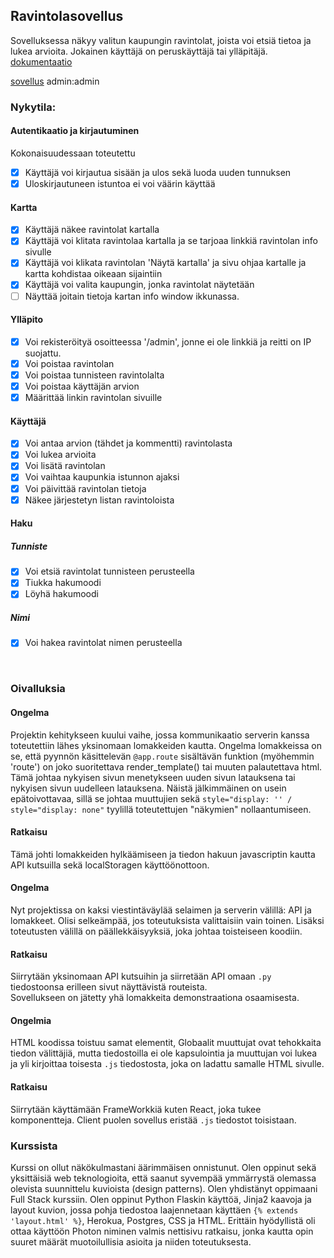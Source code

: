## Ravintolasovellus
Sovelluksessa näkyy valitun kaupungin ravintolat, joista voi etsiä tietoa ja lukea arvioita. Jokainen käyttäjä on peruskäyttäjä tai ylläpitäjä.
[dokumentaatio](https://github.com/EternalAzure/Ravintolasovellus/blob/main/dokumentaatio.md)

[sovellus](https://polar-scrubland-57061.herokuapp.com/) admin:admin

### Nykytila:
#### Autentikaatio ja kirjautuminen
Kokonaisuudessaan toteutettu
- [x] Käyttäjä voi kirjautua sisään ja ulos sekä luoda uuden tunnuksen
- [x] Uloskirjautuneen istuntoa ei voi väärin käyttää
#### Kartta
- [x] Käyttäjä näkee ravintolat kartalla
- [x] Käyttäjä voi klitata ravintolaa kartalla ja se tarjoaa linkkiä ravintolan info sivulle
- [x] Käyttäjä voi klikata ravintolan 'Näytä kartalla' ja sivu ohjaa kartalle ja kartta kohdistaa oikeaan sijaintiin
- [x] Käyttäjä voi valita kaupungin, jonka ravintolat näytetään
- [ ] Näyttää joitain tietoja kartan info window ikkunassa.
#### Ylläpito
- [x] Voi rekisteröityä osoitteessa '/admin', jonne ei ole linkkiä ja reitti on IP suojattu.
- [x] Voi poistaa ravintolan
- [x] Voi poistaa tunnisteen ravintolalta
- [x] Voi poistaa käyttäjän arvion
- [x] Määrittää linkin ravintolan sivuille
#### Käyttäjä
- [x] Voi antaa arvion (tähdet ja kommentti) ravintolasta
- [x] Voi lukea arvioita
- [x] Voi lisätä ravintolan
- [x] Voi vaihtaa kaupunkia istunnon ajaksi
- [x] Voi päivittää ravintolan tietoja
- [x] Näkee järjestetyn listan ravintoloista
#### Haku
##### Tunniste
- [x] Voi etsiä ravintolat tunnisteen perusteella
- [x] Tiukka hakumoodi
- [x] Löyhä hakumoodi
##### Nimi
- [x] Voi hakea ravintolat nimen perusteella
<br>

### Oivalluksia

#### Ongelma
Projektin kehitykseen kuului vaihe, jossa kommunikaatio serverin kanssa toteutettiin lähes yksinomaan lomakkeiden kautta. Ongelma lomakkeissa on se, että pyynnön käsittelevän ```@app.route``` sisältävän funktion (myöhemmin 'route') on joko suoritettava render_template() tai muuten palautettava html. Tämä johtaa nykyisen sivun menetykseen uuden sivun latauksena tai nykyisen sivun uudelleen latauksena. Näistä jälkimmäinen on usein epätoivottavaa, sillä se johtaa muuttujien sekä ```style="display: '' / style="display: none"``` tyylillä toteutettujen "näkymien" nollaantumiseen.

#### Ratkaisu
Tämä johti lomakkeiden hylkäämiseen ja tiedon hakuun javascriptin kautta API kutsuilla sekä localStoragen käyttöönottoon.

#### Ongelma
Nyt projektissa on kaksi viestintäväylää selaimen ja serverin välillä: API ja lomakkeet. Olisi selkeämpää, jos toteutuksista valittaisiin vain toinen. Lisäksi toteutusten välillä on päällekkäisyyksiä, joka johtaa toisteiseen koodiin.

#### Ratkaisu
Siirrytään yksinomaan API kutsuihin ja siirretään API omaan ```.py``` tiedostoonsa erilleen sivut näyttävistä routeista. <br>
Sovellukseen on jätetty yhä lomakkeita demonstraationa osaamisesta.

#### Ongelmia
HTML koodissa toistuu samat elementit, Globaalit muuttujat ovat tehokkaita tiedon välittäjiä, mutta tiedostoilla ei ole kapsulointia ja muuttujan voi lukea ja yli kirjoittaa toisesta ```.js``` tiedostosta, joka on ladattu samalle HTML sivulle. 

#### Ratkaisu
Siirrytään käyttämään FrameWorkkiä kuten React, joka tukee komponentteja. Client puolen sovellus eristää ```.js``` tiedostot toisistaan.

### Kurssista
Kurssi on ollut näkökulmastani äärimmäisen onnistunut. Olen oppinut sekä yksittäisiä web teknologioita, että saanut syvempää ymmärrystä olemassa olevista suunnittelu kuvioista (design patterns). Olen yhdistänyt oppimaani Full Stack kurssiin. Olen oppinut Python Flaskin käyttöä, Jinja2 kaavoja ja layout kuvion, jossa pohja tiedostoa laajennetaan käyttäen ```{% extends 'layout.html' %}```, Herokua, Postgres, CSS ja HTML. Erittäin hyödyllistä oli ottaa käyttöön Photon niminen valmis nettisivu ratkaisu, jonka kautta opin suuret määrät muotoilullisia asioita ja niiden toteutuksesta.
